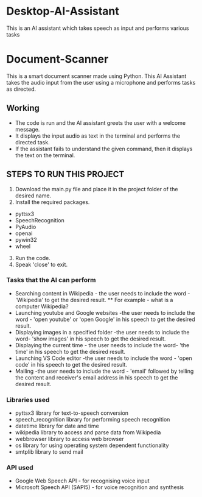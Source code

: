 # Desktop-AI-Assistant
This is an AI assistant which takes speech as input and performs various tasks

# Document-Scanner

This is a smart document scanner made using Python.
This AI Assistant takes the audio input from the user using a microphone and performs tasks as directed.

## Working 
* The code is run and the AI assistant greets the user with a welcome message.
* It displays the input audio as text in the terminal and performs the directed task.
* If the assistant fails to understand the given command, then it displays the text on the terminal.

## STEPS TO RUN THIS PROJECT

1. Download the main.py file and place it in the project folder of the desired name.
2. Install the required packages.
* pyttsx3
* SpeechRecognition
* PyAudio
* openai
* pywin32
* wheel
3. Run the code.
4. Speak 'close' to exit.

### Tasks that the AI can perform

* Searching content in Wikipedia - the user needs to include the word - 'Wikipedia' to get the desired result.
** For example - what is a computer Wikipedia?  
* Launching youtube and Google websites -the user needs to include the word - 'open youtube' or 'open Google' in his speech to get the desired result.
* Displaying images in a specified folder -the user needs to include the word- 'show images' in his speech to get the desired result.
* Displaying the current time - the user needs to include the word- 'the time' in his speech to get the desired result.
* Launching VS Code editor -the user needs to include the word - 'open code' in his speech to get the desired result.
* Mailing -the user needs to include the word - 'email' followed by telling the content and receiver's email address in his speech to get the desired result.

### Libraries used

* pyttsx3 library for text-to-speech conversion
* speech_recognition library for performing speech recognition
* datetime library for date and time
* wikipedia library to access and parse data from Wikipedia
* webbrowser library to access web browser
* os library for using operating system dependent functionality
* smtplib library to send mail

### API used
* Google Web Speech API - for recognising voice input
* Microsoft Speech API (SAPI5) - for voice recognition and synthesis

